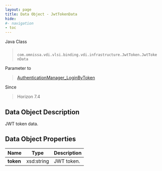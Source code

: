 ```yaml
---
layout: page
title: Data Object - JwtTokenData
hide:
#- navigation
- toc
---
```






Java Class
> ` com.omnissa.vdi.vlsi.binding.vdi.infrastructure.JwtToken.JwtTokenData`

Parameter to
> [AuthenticationManager_LoginByToken](vdi.AuthenticationManager.md#loginByToken)

Since
> Horizon 7.4


## Data Object Description

JWT token data.

## Data Object Properties

 Name | Type | Description
:---|:---:|:---
**token**|  xsd:string|  JWT token.


 
